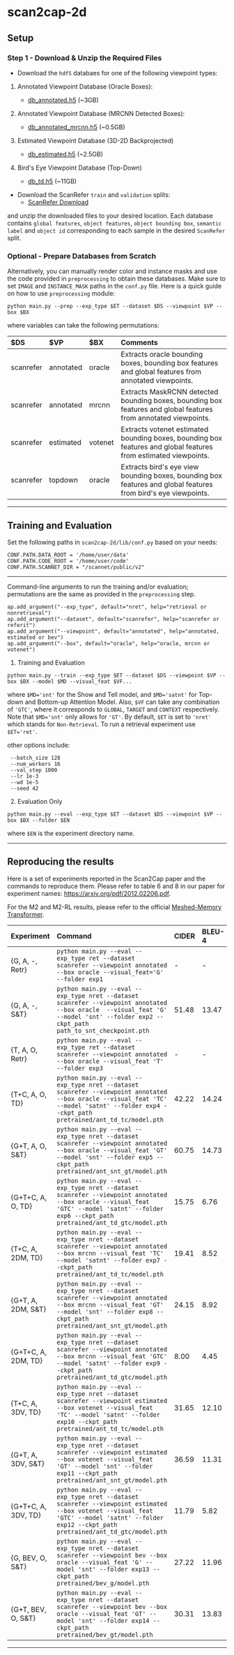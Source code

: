 # scan2cap-2d

## Setup

### Step 1 - Download & Unzip the Required Files
* Download the `hdf5` databaes for one of the following viewpoint types:

1. Annotated Viewpoint Database (Oracle Boxes):
    * [db_annotated.h5](https://mega.nz/file/eIR2CToR#795fMBvYjL9bOu4KaF5egbEn8UctsOtvrw-Rt1a5QUI) (~3GB)
    
2. Annotated Viewpoint Database (MRCNN Detected Boxes):
    * [db_annotated_mrcnn.h5](https://mega.nz/file/KcAW3J6R#r6HYeDbsa3_oWyvc3t3W4Z-xKvJ4r66i8nhYOIqLNXw) (~0.5GB)

3. Estimated Viewpoint Database (3D-2D Backprojected)
    * [db_estimated.h5](https://mega.nz/file/fdYEVTwa#tvoAc2bBreaqU2i4rHeLvk7Ywzltaj6XzXTWP9wbJj0) (~2.5GB)

4. Bird's Eye Viewpoint Database (Top-Down)
    * [db_td.h5](https://mega.nz/file/SIB2QTSA#z0uEWi8vZpik6O-13vSSUJoSWVzUlRtfOWI4p2C11D4) (~11GB)

* Download the ScanRefer `train` and `validation` splits:
    * [ScanRefer Download](https://github.com/daveredrum/ScanRefer#dataset)



and unzip the downloaded files to your desired location.
Each database contains `global features`, `object features`, `object bounding box`, `semantic label` and `object id` corresponding to each sample in the desired `ScanRefer` split. 

### Optional - Prepare Databases from Scratch
Alternatively, you can manually render color and instance masks and use the code provided in `preprocessing` to obtain these databases. Make sure to set `IMAGE` and `INSTANCE_MASK` paths in the `conf.py` file. Here is a quick guide on how to use `preprocessing` module:

```
python main.py --prep --exp_type $ET --dataset $DS --viewpoint $VP --box $BX
```
where variables can take the following permutations:

| $DS           | $VP  |  $BX  | Comments
|:-----| :-----| :-----|:-----|
| scanrefer | annotated| oracle | Extracts oracle bounding boxes, bounding box features and global features from annotated viewpoints.
| scanrefer | annotated| mrcnn | Extracts MaskRCNN detected bounding boxes, bounding box features and global features from annotated viewpoints. 
| scanrefer | estimated| votenet | Extracts votenet estimated bounding boxes, bounding box features and global features from estimated viewpoints. 
| scanrefer | topdown | oracle | Extracts bird's eye view bounding boxes, bounding box features and global features from bird's eye viewpoints. 
---

## Training and Evaluation
Set the following paths in `scan2cap-2d/lib/conf.py` based on your needs:

```
CONF.PATH.DATA_ROOT = '/home/user/data'
CONF.PATH.CODE_ROOT = '/home/user/code'
CONF.PATH.SCANNET_DIR = "/scannet/public/v2"
```
---
Command-line arguments to run the training and/or evaluation; permutations are the same as provided in the `preprocessing` step.

    ap.add_argument("--exp_type", default="nret", help="retrieval or nonretrieval")
    ap.add_argument("--dataset", default="scanrefer", help="scanrefer or referit")
    ap.add_argument("--viewpoint", default="annotated", help="annotated, estimated or bev")
    ap.add_argument("--box", default="oracle", help="oracle, mrcnn or votenet")

1. Training and Evaluation
```
python main.py --train --exp_type $ET --dataset $DS --viewpoint $VP --box $BX --model $MD --visual_feat $VF...
```

where `$MD='snt'` for the Show and Tell model, and `$MD='satnt'` for Top-down and Bottom-up Attention Model. Also, `$VF` can take any combination of `'GTC'`, where it corresponds to `GLOBAL`, `TARGET` and `CONTEXT` respectively. Note that `$MD='snt'` only allows for `'GT'`. By default, `$ET` is set to `'nret'` which stands for `Non-Retrieval`. To run a retrieval experiment use `$ET='ret'`. 

other options include:
```
 --batch_size 128 
 --num_workers 16 
 --val_step 1000    
 --lr 1e-3
 --wd 1e-5
 --seed 42
```

2. Evaluation Only
```
python main.py --eval --exp_type $ET --dataset $DS --viewpoint $VP --box $BX --folder $EN
```
where `$EN` is the experiment directory name.

---
## Reproducing the results
Here is a set of experiments reported in the Scan2Cap paper and the commands to reproduce them. Please refer to table 6 and 8 in our paper for experiment names:
https://arxiv.org/pdf/2012.02206.pdf.

For the M2 and M2-RL results, please refer to the official [Meshed-Memory Transformer](https://github.com/aimagelab/meshed-memory-transformer).

| Experiment           | Command | CIDER | BLEU-4 | METEOR | ROUGLE-L
|:----------------| :-----| :------| :------| :------| :------|
| {G, A, -, Retr} | ``python main.py --eval --exp_type ret --dataset scanrefer --viewpoint annotated --box oracle --visual_feat='G' --folder exp1``| - | - | - | - | 
| {G, A, -, S&T} | ``python main.py --eval --exp_type nret --dataset scanrefer --viewpoint annotated --box oracle  --visual_feat 'G' --model 'snt' --folder exp2 --ckpt_path path_to_snt_checkpoint.pth`` | 51.48 | 13.47 | 20.31 | 46.81 | 
| {T, A, O, Retr} | ``python main.py --eval --exp_type ret --dataset scanrefer --viewpoint annotated --box oracle --visual_feat 'T' --folder exp3`` | - | - | - | - | 
| {T+C, A, O, TD} | ``python main.py --eval --exp_type nret --dataset scanrefer --viewpoint annotated --box oracle --visual_feat 'TC' --model 'satnt' --folder exp4 --ckpt_path pretrained/ant_td_tc/model.pth`` | 42.22 | 14.24 | 20.02 | 48.51 | 
| {G+T, A, O, S&T} | ``python main.py --eval --exp_type nret --dataset scanrefer --viewpoint annotated --box oracle --visual_feat 'GT' --model 'snt' --folder exp5 --ckpt_path pretrained/ant_snt_gt/model.pth`` | 60.75 | 14.73 | 21.19 | 47.80 | 
| {G+T+C, A, O, TD} | ``python main.py --eval --exp_type nret --dataset scanrefer --viewpoint annotated --box oracle --visual_feat 'GTC' --model 'satnt' --folder exp6 --ckpt_path pretrained/ant_td_gtc/model.pth`` | 15.75 | 6.76 | 16.09 | 38.98 | 
| {T+C, A, 2DM, TD} | ``python main.py --eval --exp_type nret --dataset scanrefer --viewpoint annotated --box mrcnn --visual_feat 'TC' --model 'satnt' --folder exp7 --ckpt_path pretrained/ant_td_tc/model.pth`` | 19.41 | 8.52 | 15.93 | 38.47 | 
| {G+T, A, 2DM, S&T} | ``python main.py --eval --exp_type nret --dataset scanrefer --viewpoint annotated --box mrcnn --visual_feat 'GT' --model 'snt' --folder exp8 --ckpt_path pretrained/ant_snt_gt/model.pth`` | 24.15 | 8.92 | 16.61 | 37.46 | 
| {G+T+C, A, 2DM, TD} | ``python main.py --eval --exp_type nret --dataset scanrefer --viewpoint annotated --box mrcnn --visual_feat 'GTC' --model 'satnt' --folder exp9 --ckpt_path pretrained/ant_td_gtc/model.pth`` | 8.00 | 4.45 | 13.59 | 31.74 | 
| {T+C, A, 3DV, TD} | ``python main.py --eval --exp_type nret --dataset scanrefer --viewpoint estimated --box votenet --visual_feat 'TC' --model 'satnt' --folder exp10 --ckpt_path pretrained/ant_td_tc/model.pth`` | 31.65 | 12.10 | 18.65 | 45.31 | 
| {G+T, A, 3DV, S&T} | ``python main.py --eval --exp_type nret --dataset scanrefer --viewpoint estimated --box votenet --visual_feat 'GT' --model 'snt' --folder exp11 --ckpt_path pretrained/ant_snt_gt/model.pth`` | 36.59 |11.31 | 18.83| 42.54 | 
| {G+T+C, A, 3DV, TD} | ``python main.py --eval --exp_type nret --dataset scanrefer --viewpoint estimated --box votenet --visual_feat 'GTC' --model 'satnt' --folder exp12 --ckpt_path pretrained/ant_td_gtc/model.pth`` | 11.79 | 5.82 | 15.14 | 36.45 |
| {G, BEV, O, S&T} | ``python main.py --eval --exp_type nret --dataset scanrefer --viewpoint bev --box oracle --visual_feat 'G' --model 'snt' --folder exp13 --ckpt_path pretrained/bev_g/model.pth`` | 27.22 | 11.96 | 18.66 | 46.71 | 
| {G+T, BEV, O, S&T} | ``python main.py --eval --exp_type nret --dataset scanrefer --viewpoint bev --box oracle --visual_feat 'GT' --model 'snt' --folder exp14 --ckpt_path pretrained/bev_gt/model.pth`` | 30.31 | 13.83 | 48.07 | 19.32 | 
---